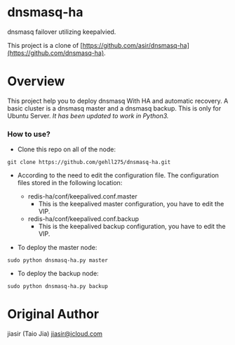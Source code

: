 # dnsmasq-ha
dnsmasq failover utilizing keepalvied.

This project is a clone of [https://github.com/asir/dnsmasq-ha](https://github.com/dnsmasq-ha).

# Overview
This project help you to deploy dnsmasq With HA and automatic recovery. A basic cluster is a dnsmasq master and a dnsmasq backup. This is only for Ubuntu Server. *It has been updated to work in Python3.*

### How to use?
* Clone this repo on all of the node:
```
git clone https://github.com/gehll275/dnsmasq-ha.git
```

* According to the need to edit the configuration file. The configuration files stored in the following location:
  * redis-ha/conf/keepalived.conf.master
    - This is the keepalived master configuration, you have to edit the VIP.
  * redis-ha/conf/keepalived.conf.backup
    - This is the keepalived backup configuration, you have to edit the VIP.

* To deploy the master node:
```
sudo python dnsmasq-ha.py master
```

* To deploy the backup node:
```
sudo python dnsmasq-ha.py backup
```
# Original Author
jiasir (Taio Jia) <jiasir@icloud.com>
